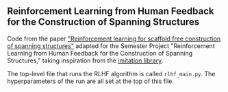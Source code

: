 ## Reinforcement Learning from Human Feedback for the Construction of Spanning Structures

Code from the paper ["Reinforcement learning for scaffold free construction of spanning structures"](https://dl.acm.org/doi/fullHtml/10.1145/3623263.3623359) adapted for the Semester Project "Reinforcement Learning from Human Feedback for the Construction of Spanning Structures," taking inspiration from the [imitation library](https://imitation.readthedocs.io/en/latest/).

The top-level file that runs the RLHF algorithm is called `rlhf_main.py`. The hyperparameters of the run are all set at the top of this file.
